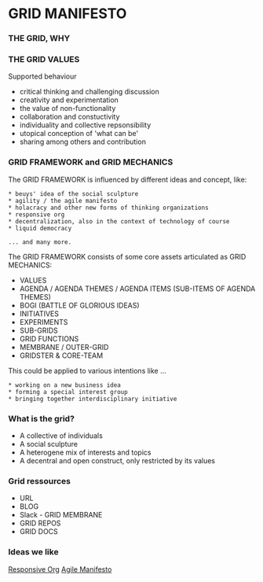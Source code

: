 # GRID MANIFESTO #


### THE GRID, WHY ###


### THE GRID VALUES ###


Supported behaviour

* critical thinking and challenging discussion
* creativity and experimentation
* the value of non-functionality
* collaboration and constuctivity
* individuality and collective repsonsibility
* utopical conception of 'what can be'
* sharing among others and contribution


### GRID FRAMEWORK and GRID MECHANICS ###

The GRID FRAMEWORK is influenced by different ideas and concept, like:

	* beuys' idea of the social sculpture
	* agility / the agile manifesto
	* holacracy and other new forms of thinking organizations 
	* responsive org 
	* decentralization, also in the context of technology of course
	* liquid democracy

	... and many more.

The GRID FRAMEWORK consists of some core assets articulated as GRID MECHANICS:

 * VALUES
 * AGENDA / AGENDA THEMES / AGENDA ITEMS (SUB-ITEMS OF AGENDA THEMES)
 * BOGI (BATTLE OF GLORIOUS IDEAS)
 * INITIATIVES
 * EXPERIMENTS
 * SUB-GRIDS
 * GRID FUNCTIONS
 * MEMBRANE / OUTER-GRID
 * GRIDSTER & CORE-TEAM


 This could be applied to various intentions like ...
	
	* working on a new business idea 
	* forming a special interest group
	* bringing together interdisciplinary initiative  



### What is the grid? ###

* A collective of individuals
* A social sculpture
* A heterogene mix of interests and topics
* A decentral and open construct, only restricted by its values

### Grid ressources ###

* URL
* BLOG
* Slack - GRID MEMBRANE
* GRID REPOS
* GRID DOCS


### Ideas we like ###

[Responsive Org](http://www.responsive.org/manifesto)
[Agile Manifesto](http://agilemanifesto.org/)

